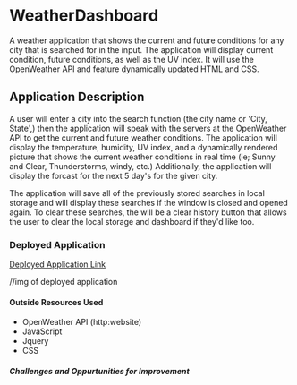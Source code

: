 # WeatherDashboard

A weather application that shows the current and future conditions for any city that is searched for in the input. The application will display current condition, future conditions, as well as the UV index. It will use the OpenWeather API and feature dynamically updated HTML and CSS. 

## Application Description

A user will enter a city into the search function (the city name or 'City, State',) then the application will speak with the servers at the OpenWeather API to get the current and future weather conditions. The application will display the temperature, humidity, UV index, and a dynamically rendered picture that shows the current weather conditions in real time (ie; Sunny and Clear, Thunderstorms, windy, etc.) Additionally, the application will display the forcast for the next 5 day's for the given city. 

The application will save all of the previously stored searches in local storage and will display these searches if the window is closed and opened again. To clear these searches, the will be a clear history button that allows the user to clear the local storage and dashboard if they'd like too. 

### Deployed Application

[Deployed Application Link](https://clf9008.github.io/WeatherDashboard/)


//img of deployed application

#### Outside Resources Used

- OpenWeather API (http:website)
- JavaScript
- Jquery
- CSS

##### Challenges and Oppurtunities for Improvement


